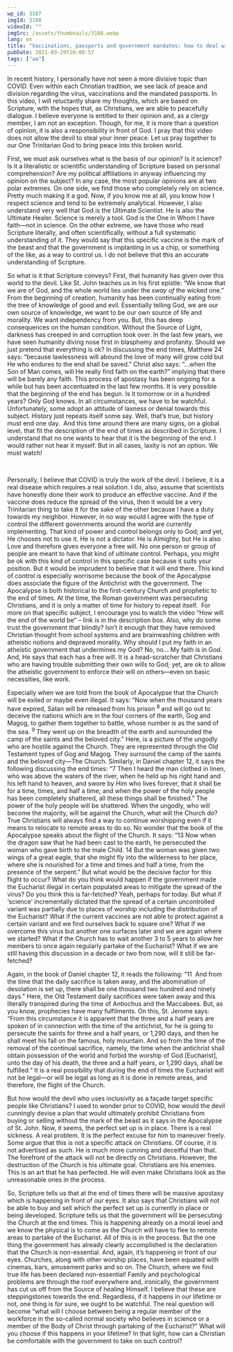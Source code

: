 ```yaml
---
wp_id: 3107
imgId: 3108
videoId: ""
imgSrc: /assets/thumbnails/3108.webp
lang: en
title: "Vaccinations, passports and government mandates: how to deal with it all?"
pubDate: 2021-09-29T10:00:57
tags: ["aa"]
---
```


<!-- page: 6 -->

<p>In recent history, I personally have not seen a more divisive topic than COVID. Even within each Christian tradition, we see lack of peace and division regarding the virus, vaccinations and the mandated passports. In this video, I will reluctantly share my thoughts, which are based on Scripture, with the hopes that, as Christians, we are able to peacefully dialogue. I believe everyone is entitled to their opinion and, as a clergy member, I am not an exception. Though, for me, it is more than a question of opinion, it is also a responsibility in front of God. I pray that this video does not allow the devil to steal your inner peace. Let us pray together to our One Trinitarian God to bring peace into this broken world.</p>
<p>First, we must ask ourselves what is the basis of our opinion? Is it science? Is it a literalistic or scientific understanding of Scripture based on personal comprehension? Are my political affiliations in anyway influencing my opinion on the subject? In any case, the most popular opinions are at two polar extremes. On one side, we find those who completely rely on science. Pretty much making it a god. Now, if you know me at all, you know how I respect science and tend to be extremely analytical. However, I also understand very well that God is the Ultimate Scientist. He is also the Ultimate Healer. Science is merely a tool. God is the One in Whom I have faith—not in science. On the other extreme, we have those who read Scripture literally, and often scientifically, without a full systematic understanding of it. They would say that this specific vaccine is the mark of the beast and that the government is implanting in us a chip, or something of the like, as a way to control us. I do not believe that this an accurate understanding of Scripture.</p>
<p>So what is it that Scripture conveys? First, that humanity has given over this world to the devil. Like St. John teaches us in his first epistle: “We know that we are of God, and the whole world lies under the<em> sway of</em> the wicked one.” From the beginning of creation, humanity has been continually eating from the tree of knowledge of good and evil. Essentially telling God, we are our own source of knowledge, we want to be our own source of life and morality. We want independency from you. But, this has deep consequences on the human condition. Without the Source of Light, darkness has creeped in and corruption took over. In the last few years, we have seen humanity diving nose first in blasphemy and profanity. Should we just pretend that everything is ok? In discussing the end times, Matthew 24 says: “because lawlessness will abound the love of many will grow cold but He who endures to the end shall be saved.” Christ also says: “…when the Son of Man comes, will He really find faith on the earth?” implying that there will be barely any faith. This process of apostasy has been ongoing for a while but has been accentuated in the last few months. It is very possible that the beginning of the end has begun. Is it tomorrow or in a hundred years? Only God knows. In all circumstances, we have to be watchful. Unfortunately, some adopt an attitude of laxness or denial towards this subject. History just repeats itself some say. Well, that’s true, but history must end one day.  And this time around there are many signs, on a global level, that fit the description of the end of times as described in Scripture. I understand that no one wants to hear that it is the beginning of the end. I would rather not hear it myself. But in all cases, laxity is not an option. We must watch!</p>
<p>&nbsp;</p>
<p>Personally, I believe that COVID is truly the work of the devil. I believe, it is a real disease which requires a real solution. I do, also, assume that scientists have honestly done their work to produce an effective vaccine. And if the vaccine does reduce the spread of the virus, then it would be a very Trinitarian thing to take it for the sake of the other because I have a duty towards my neighbor. However, in no way would I agree with the type of control the different governments around the world are currently implementing. That kind of power and control belongs only to God; and yet, He chooses not to use it. He is not a dictator. He is Almighty, but He is also Love and therefore gives everyone a free will. No one person or group of people are meant to have that kind of ultimate control. Perhaps, you might be ok with this kind of control in this specific case because it suits your position. But it would be imprudent to believe that it will end there. This kind of control is especially worrisome because the book of the Apocalypse does associate the figure of the Antichrist with the government. The Apocalypse is both historical to the first-century Church and prophetic to the end of times. At the time, the Roman government was persecuting Christians, and it is only a matter of time for history to repeat itself.  For more on that specific subject, I encourage you to watch the video “How will the end of the world be” – link is in the description box. Also, why do some trust the government that blindly? Isn’t it enough that they have removed Christian thought from school systems and are brainwashing children with atheistic notions and depraved morality. Why should I put my faith in an atheistic government that undermines my God? No, no… My faith is in God. And, He says that each has a free will. It is a head-scratcher that Christians who are having trouble submitting their own wills to God; yet, are ok to allow the atheistic government to enforce their will on others—even on basic necessities, like work.</p>
<p>Especially when we are told from the book of Apocalypse that the Church will be exiled or maybe even illegal. It says: “Now when the thousand years have expired, Satan will be released from his prison <sup>8 </sup>and will go out to deceive the nations which are in the four corners of the earth, Gog and Magog, to gather them together to battle, whose number <em>is</em> as the sand of the sea. <sup>9 </sup>They went up on the breadth of the earth and surrounded the camp of the saints and the beloved city.” Here, is a picture of the ungodly who are hostile against the Church. They are represented through the Old Testament types of Gog and Magog. They surround the camp of the saints and the beloved city—The Church. Similarly, in Daniel chapter 12, it says the following discussing the end times: “7 Then I heard the man clothed in linen, who was above the waters of the river, when he held up his right hand and his left hand to heaven, and swore by Him who lives forever, that it shall be for a time, times, and half a time; and when the power of the holy people has been completely shattered, all these things shall be finished.” The power of the holy people will be shattered. When the ungodly, who will become the majority, will be against the Church, what will the Church do? True Christians will always find a way to continue worshipping even if it means to relocate to remote areas to do so. No wonder that the book of the Apocalypse speaks about the flight of the Church. It says: “13 Now when the dragon saw that he had been cast to the earth, he persecuted the woman who gave birth to the male Child. 14 But the woman was given two wings of a great eagle, that she might fly into the wilderness to her place, where she is nourished for a time and times and half a time, from the presence of the serpent.” But what would be the decisive factor for this flight to occur? What do you think would happen if the government made the Eucharist illegal in certain populated areas to mitigate the spread of the virus? Do you think this is far-fetched? Yeah, perhaps for today. But what if ‘science’ incrementally dictated that the spread of a certain uncontrolled variant was partially due to places of worship including the distribution of the Eucharist? What if the current vaccines are not able to protect against a certain variant and we find ourselves back to square one? What if we overcome this virus but another one surfaces later and we are again where we started? What if the Church has to wait another 3 to 5 years to allow her members to once again regularly partake of the Eucharist? What if we are still having this discussion in a decade or two from now, will it still be far-fetched?</p>
<p>Again, in the book of Daniel chapter 12, it reads the following: “11  And from the time that the daily sacrifice is taken away, and the abomination of desolation is set up, there shall be one thousand two hundred and ninety days.” Here, the Old Testament daily sacrifices were taken away and this literally transpired during the time of Antiochus and the Maccabees. But, as you know, prophecies have many fulfilments. On this, St. Jerome says: “From this circumstance it is apparent that the three and a half years are spoken of in connection with the time of the antichrist, for he is going to persecute the saints for three and a half years, or 1,290 days, and then he shall meet his fall on the famous, holy mountain. And so from the time of the removal of the continual sacrifice, namely, the time when the antichrist shall obtain possession of the world and forbid the worship of God [Eucharist], unto the day of his death, the three and a half years, or 1,290 days, shall be fulfilled.” It is a real possibility that during the end of times the Eucharist will not be legal—or will be legal as long as it is done in remote areas, and therefore, the flight of the Church.</p>
<p>But how would the devil who uses inclusivity as a façade target specific people like Christians? I used to wonder prior to COVID, how would the devil cunningly devise a plan that would ultimately prohibit Christians from buying or selling without the mark of the beast as it says in the Apocalypse of St. John. Now, it seems, the perfect set up is in place. There is a real sickness. A real problem. It is the perfect excuse for him to maneuver freely. Some argue that this is not a specific attack on Christians. Of course, it is not advertised as such. He is much more cunning and deceitful than that. The forefront of the attack will not be directly on Christians. However, the destruction of the Church is his ultimate goal. Christians are his enemies. This is an art that he has perfected. He will even make Christians look as the unreasonable ones in the process.</p>
<p>So, Scripture tells us that at the end of times there will be massive apostasy which is happening in front of our eyes. It also says that Christians will not be able to buy and sell which the perfect set up is currently in place or being developed. Scripture tells us that the government will be persecuting the Church at the end times. This is happening already on a moral level and we know the physical is to come as the Church will have to flee to remote areas to partake of the Eucharist. All of this is in the process. But the one thing the government has already clearly accomplished is the declaration that the Church is non-essential. And, again, it’s happening in front of our eyes. Churches, along with other worship places, have been equated with cinemas, bars, amusement parks and so on. The Church, where we find true life has been declared non-essential! Family and psychological problems are through the roof everywhere and, ironically, the government has cut us off from the Source of healing Himself. I believe that these are steppingstones towards the end. Regardless, if it happens in our lifetime or not, one thing is for sure, we ought to be watchful. The real question will become “what will I choose between being a regular member of the workforce in the so-called normal society who believes in science or a member of the Body of Christ through partaking of the Eucharist?&#8221; What will you choose if this happens in your lifetime? In that light, how can a Christian be comfortable with the government to take on such control?</p>
<p>&nbsp;</p>
<p>&nbsp;</p>
